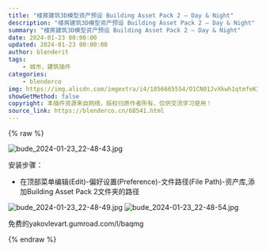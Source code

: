 ```yaml
---
title: "楼房建筑3D模型资产预设 Building Asset Pack 2 – Day & Night"
description: "楼房建筑3D模型资产预设 Building Asset Pack 2 – Day & Night"
summary: "楼房建筑3D模型资产预设 Building Asset Pack 2 – Day & Night"
date: 2024-01-23 00:00:00
updated: 2024-01-23 00:00:00
author: blenderit
tags: 
    - 城市，建筑插件
categories:
    - blenderco
img: https://img.alicdn.com/imgextra/i4/1856665554/O1CN01JvXkwh1qtmfeK3thU_!!1856665554.jpg
showGetMethod: false
copyright: 本插件资源来自网络，版权归原作者所有，仅供交流学习使用！
source_link: https://blenderco.cn/68541.html
---
```


{% raw %}
<p><img src="https://img.alicdn.com/imgextra/i4/1856665554/O1CN01JvXkwh1qtmfeK3thU_!!1856665554.jpg" alt="bude_2024-01-23_22-48-43.jpg"></p><p data-pm-slice="1 1 []">安装步骤：</p><ul>
<li data-pm-slice="1 1 []">在顶部菜单编辑(Edit)-偏好设置(Preference)-文件路径(File Path)-资产库,添加Building Asset Pack 2文件夹的路径</li>
</ul><p><img src="https://img.alicdn.com/imgextra/i2/1856665554/O1CN01S0w8Ak1qtmfYXomgw_!!1856665554.jpg" alt="bude_2024-01-23_22-48-49.jpg"> <img src="https://img.alicdn.com/imgextra/i2/1856665554/O1CN01yWXW6T1qtmfYyySHg_!!1856665554.jpg" alt="bude_2024-01-23_22-48-54.jpg"></p><p>免费的yakovlevart.gumroad.com/l/baqmg</p>
<div style="display: none">blenderco</div>
{% endraw %}